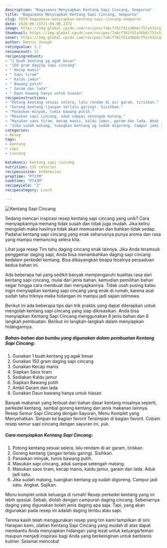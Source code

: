 ```yaml
---
description: "Bagaimana Menyiapkan Kentang Sapi Cincang, Sempurna"
title: "Bagaimana Menyiapkan Kentang Sapi Cincang, Sempurna"
slug: 5559-bagaimana-menyiapkan-kentang-sapi-cincang-sempurna
date: 2020-06-15T21:04:06.237Z
image: https://img-global.cpcdn.com/recipes/7a6cf761fd1a36b0/751x532cq70/kentang-sapi-cincang-foto-resep-utama.jpg
thumbnail: https://img-global.cpcdn.com/recipes/7a6cf761fd1a36b0/751x532cq70/kentang-sapi-cincang-foto-resep-utama.jpg
cover: https://img-global.cpcdn.com/recipes/7a6cf761fd1a36b0/751x532cq70/kentang-sapi-cincang-foto-resep-utama.jpg
author: Dennis Joseph
ratingvalue: 3.2
reviewcount: 12
recipeingredient:
- "1 buah kentang yg agak besar"
- "150 gram daging sapi cincang"
- " Kecap manis"
- " Saos tiram"
- " Kaldu jamur"
- " Bawang putih"
- " Garam dan lada"
- " Daun bawang hanya untuk hiasan"
recipeinstructions:
- "Potong kentang sesuai selera, lalu rendam di air garam, tiriskan."
- "Goreng kentang (jangan terlalu garing). Sisihkan."
- "Panaskan minyak, tumis bawang putih."
- "Masukan sapi cincang, aduk sampai setengah matang."
- "Masukan saos tiram, kecap manis, kaldu jamur, garam dan lada. Aduk jadi satu."
- "Jika sudah matang, tuangkan kentang yg sudah digoreng. Campur jadi satu. Angkat. Sajikan."
categories:
- Resep
tags:
- kentang
- sapi
- cincang

katakunci: kentang sapi cincang 
nutrition: 115 calories
recipecuisine: Indonesian
preptime: "PT27M"
cooktime: "PT43M"
recipeyield: "3"
recipecategory: Lunch

---
```



![Kentang Sapi Cincang](https://img-global.cpcdn.com/recipes/7a6cf761fd1a36b0/751x532cq70/kentang-sapi-cincang-foto-resep-utama.jpg)

Sedang mencari inspirasi resep kentang sapi cincang yang unik? Cara menyiapkannya memang tidak susah dan tidak juga mudah. Jika keliru mengolah maka hasilnya tidak akan memuaskan dan bahkan tidak sedap. Padahal kentang sapi cincang yang enak seharusnya punya aroma dan rasa yang mampu memancing selera kita.

Lihat juga resep Tim tahu daging cincang enak lainnya. Jika Anda teramsuk penggemar daging sapi, Anda bisa menambahkan daging sapi cincang kedalam perkedel kentang. Bisa dibayangkan beapa lezatnya perpaduan kedua bahan ini.

Ada beberapa hal yang sedikit banyak mempengaruhi kualitas rasa dari kentang sapi cincang, mulai dari jenis bahan, kemudian pemilihan bahan segar hingga cara membuat dan menyajikannya. Tidak usah pusing kalau ingin menyiapkan kentang sapi cincang yang enak di rumah, karena asal sudah tahu triknya maka hidangan ini mampu jadi sajian istimewa.


Berikut ini ada beberapa tips dan trik praktis yang dapat diterapkan untuk mengolah kentang sapi cincang yang siap dikreasikan. Anda bisa menyiapkan Kentang Sapi Cincang menggunakan 8 jenis bahan dan 6 langkah pembuatan. Berikut ini langkah-langkah dalam menyiapkan hidangannya.

<!--inarticleads1-->

##### Bahan-bahan dan bumbu yang digunakan dalam pembuatan Kentang Sapi Cincang:

1. Gunakan 1 buah kentang yg agak besar
1. Gunakan 150 gram daging sapi cincang
1. Gunakan  Kecap manis
1. Siapkan  Saos tiram
1. Sediakan  Kaldu jamur
1. Siapkan  Bawang putih
1. Ambil  Garam dan lada
1. Gunakan  Daun bawang hanya untuk hiasan


Banyak makanan yang terbuat dari bahan dasar kentang misalnya seperti, perkedel kentang, sambal goreng kentang dan jenis makanan lainnya. Resep Semur Sapi Cincang dengan Sayuran, Menu Komplet yang Menyehatkan. Simpan ke bagian favorit Tersimpan di bagian favorit. Cobain resep semur sapi cincang dengan sayuran ini, yuk. 

<!--inarticleads2-->

##### Cara menyiapkan Kentang Sapi Cincang:

1. Potong kentang sesuai selera, lalu rendam di air garam, tiriskan.
1. Goreng kentang (jangan terlalu garing). Sisihkan.
1. Panaskan minyak, tumis bawang putih.
1. Masukan sapi cincang, aduk sampai setengah matang.
1. Masukan saos tiram, kecap manis, kaldu jamur, garam dan lada. Aduk jadi satu.
1. Jika sudah matang, tuangkan kentang yg sudah digoreng. Campur jadi satu. Angkat. Sajikan.


Menu komplet untuk keluarga di rumah! Resep perkedel kentang yang ini lebih spesial. Sebab, diolah dengan campuran daging cincang. Sebenarnya daging yang digunakan boleh jenis daging apa saja. Tapi, yang akan digunakan pada resep ini adalah daging lembu atau sapi. 

Terima kasih telah menggunakan resep yang tim kami tampilkan di sini. Harapan kami, olahan Kentang Sapi Cincang yang mudah di atas dapat membantu Anda menyiapkan hidangan yang lezat untuk keluarga/teman maupun menjadi inspirasi bagi Anda yang berkeinginan untuk berbisnis kuliner. Selamat mencoba!
